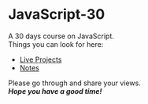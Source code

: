 # JavaScript-30
A 30 days course on JavaScript. <br>
Things you can look for here:
- [Live Projects](https://javascript-30-course.netlify.app/)
- [Notes](https://github.com/horsemaker/JavaScript30-Notes)

Please go through and share your views.<br>
***Hope you have a good time!***
